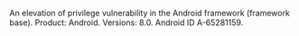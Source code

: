 An elevation of privilege vulnerability in the Android framework (framework base). Product: Android. Versions: 8.0. Android ID A-65281159.